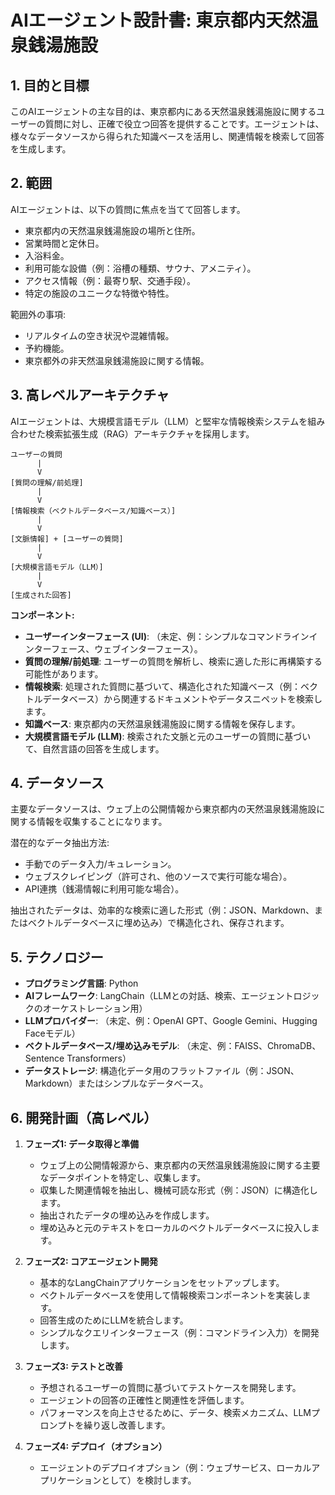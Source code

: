 # AIエージェント設計書: 東京都内天然温泉銭湯施設

## 1. 目的と目標

このAIエージェントの主な目的は、東京都内にある天然温泉銭湯施設に関するユーザーの質問に対し、正確で役立つ回答を提供することです。エージェントは、様々なデータソースから得られた知識ベースを活用し、関連情報を検索して回答を生成します。

## 2. 範囲

AIエージェントは、以下の質問に焦点を当てて回答します。
*   東京都内の天然温泉銭湯施設の場所と住所。
*   営業時間と定休日。
*   入浴料金。
*   利用可能な設備（例：浴槽の種類、サウナ、アメニティ）。
*   アクセス情報（例：最寄り駅、交通手段）。
*   特定の施設のユニークな特徴や特性。

範囲外の事項:
*   リアルタイムの空き状況や混雑情報。
*   予約機能。
*   東京都外の非天然温泉銭湯施設に関する情報。

## 3. 高レベルアーキテクチャ

AIエージェントは、大規模言語モデル（LLM）と堅牢な情報検索システムを組み合わせた検索拡張生成（RAG）アーキテクチャを採用します。

```
ユーザーの質問
      |
      V
[質問の理解/前処理]
      |
      V
[情報検索（ベクトルデータベース/知識ベース）]
      |
      V
[文脈情報] + [ユーザーの質問]
      |
      V
[大規模言語モデル（LLM）]
      |
      V
[生成された回答]
```

**コンポーネント:**
*   **ユーザーインターフェース (UI)**: （未定、例：シンプルなコマンドラインインターフェース、ウェブインターフェース）。
*   **質問の理解/前処理**: ユーザーの質問を解析し、検索に適した形に再構築する可能性があります。
*   **情報検索**: 処理された質問に基づいて、構造化された知識ベース（例：ベクトルデータベース）から関連するドキュメントやデータスニペットを検索します。
*   **知識ベース**: 東京都内の天然温泉銭湯施設に関する情報を保存します。
*   **大規模言語モデル (LLM)**: 検索された文脈と元のユーザーの質問に基づいて、自然言語の回答を生成します。

## 4. データソース

主要なデータソースは、ウェブ上の公開情報から東京都内の天然温泉銭湯施設に関する情報を収集することになります。

潜在的なデータ抽出方法:
*   手動でのデータ入力/キュレーション。
*   ウェブスクレイピング（許可され、他のソースで実行可能な場合）。
*   API連携（銭湯情報に利用可能な場合）。

抽出されたデータは、効率的な検索に適した形式（例：JSON、Markdown、またはベクトルデータベースに埋め込み）で構造化され、保存されます。

## 5. テクノロジー

*   **プログラミング言語**: Python
*   **AIフレームワーク**: LangChain（LLMとの対話、検索、エージェントロジックのオーケストレーション用）
*   **LLMプロバイダー**: （未定、例：OpenAI GPT、Google Gemini、Hugging Faceモデル）
*   **ベクトルデータベース/埋め込みモデル**: （未定、例：FAISS、ChromaDB、Sentence Transformers）
*   **データストレージ**: 構造化データ用のフラットファイル（例：JSON、Markdown）またはシンプルなデータベース。

## 6. 開発計画（高レベル）

1.  **フェーズ1: データ取得と準備**
    *   ウェブ上の公開情報源から、東京都内の天然温泉銭湯施設に関する主要なデータポイントを特定し、収集します。
    *   収集した関連情報を抽出し、機械可読な形式（例：JSON）に構造化します。
    *   抽出されたデータの埋め込みを作成します。
    *   埋め込みと元のテキストをローカルのベクトルデータベースに投入します。

2.  **フェーズ2: コアエージェント開発**
    *   基本的なLangChainアプリケーションをセットアップします。
    *   ベクトルデータベースを使用して情報検索コンポーネントを実装します。
    *   回答生成のためにLLMを統合します。
    *   シンプルなクエリインターフェース（例：コマンドライン入力）を開発します。

3.  **フェーズ3: テストと改善**
    *   予想されるユーザーの質問に基づいてテストケースを開発します。
    *   エージェントの回答の正確性と関連性を評価します。
    *   パフォーマンスを向上させるために、データ、検索メカニズム、LLMプロンプトを繰り返し改善します。

4.  **フェーズ4: デプロイ（オプション）**
    *   エージェントのデプロイオプション（例：ウェブサービス、ローカルアプリケーションとして）を検討します。